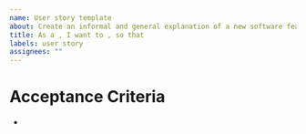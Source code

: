 ```yaml
---
name: User story template
about: Create an informal and general explanation of a new software feature
title: As a , I want to , so that
labels: user story
assignees: ""
---
```


# Acceptance Criteria

-
